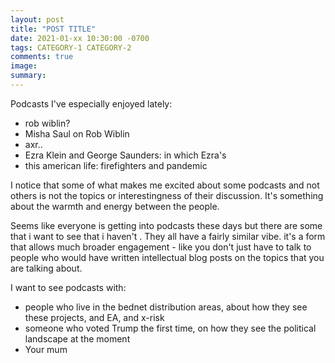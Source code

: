 ```yaml
---
layout: post
title: "POST TITLE"
date: 2021-01-xx 10:30:00 -0700
tags: CATEGORY-1 CATEGORY-2
comments: true
image:
summary:
---
```

<!--ex-->
Podcasts I've especially enjoyed lately:

- rob wiblin?
- Misha Saul on Rob Wiblin
- axr..
- Ezra Klein and George Saunders: in which Ezra's
- this american life: firefighters and pandemic

I notice that some of what makes me excited about some podcasts and not others is not the topics or interestingness of their discussion. It's something about the warmth and energy between the people.

Seems like everyone is getting into podcasts these days but there are some that i want to see that i haven't . They all have a fairly similar vibe. it's a form that allows much broader engagement - like you don't just have to talk to people who would have written intellectual blog posts on the topics that you are talking about.

I want to see podcasts with:
- people who live in the bednet distribution areas, about how they see these projects, and EA, and x-risk
- someone who voted Trump the first time, on how they see the political landscape at the moment
- Your mum
